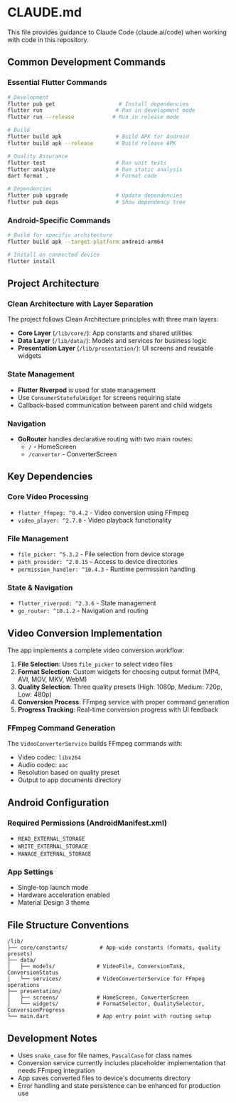 # CLAUDE.md

This file provides guidance to Claude Code (claude.ai/code) when working with code in this repository.

## Common Development Commands

### Essential Flutter Commands
```bash
# Development
flutter pub get                    # Install dependencies
flutter run                       # Run in development mode
flutter run --release            # Run in release mode

# Build
flutter build apk                 # Build APK for Android
flutter build apk --release       # Build release APK

# Quality Assurance
flutter test                      # Run unit tests
flutter analyze                   # Run static analysis
dart format .                     # Format code

# Dependencies
flutter pub upgrade               # Update dependencies
flutter pub deps                  # Show dependency tree
```

### Android-Specific Commands
```bash
# Build for specific architecture
flutter build apk --target-platform android-arm64

# Install on connected device
flutter install
```

## Project Architecture

### Clean Architecture with Layer Separation
The project follows Clean Architecture principles with three main layers:

- **Core Layer** (`/lib/core/`): App constants and shared utilities
- **Data Layer** (`/lib/data/`): Models and services for business logic
- **Presentation Layer** (`/lib/presentation/`): UI screens and reusable widgets

### State Management
- **Flutter Riverpod** is used for state management
- Use `ConsumerStatefulWidget` for screens requiring state
- Callback-based communication between parent and child widgets

### Navigation
- **GoRouter** handles declarative routing with two main routes:
  - `/` - HomeScreen
  - `/converter` - ConverterScreen

## Key Dependencies

### Core Video Processing
- `flutter_ffmpeg: ^0.4.2` - Video conversion using FFmpeg
- `video_player: ^2.7.0` - Video playback functionality

### File Management
- `file_picker: ^5.3.2` - File selection from device storage
- `path_provider: ^2.0.15` - Access to device directories
- `permission_handler: ^10.4.3` - Runtime permission handling

### State & Navigation
- `flutter_riverpod: ^2.3.6` - State management
- `go_router: ^10.1.2` - Navigation and routing

## Video Conversion Implementation

The app implements a complete video conversion workflow:

1. **File Selection**: Uses `file_picker` to select video files
2. **Format Selection**: Custom widgets for choosing output format (MP4, AVI, MOV, MKV, WebM)
3. **Quality Selection**: Three quality presets (High: 1080p, Medium: 720p, Low: 480p)
4. **Conversion Process**: FFmpeg service with proper command generation
5. **Progress Tracking**: Real-time conversion progress with UI feedback

### FFmpeg Command Generation
The `VideoConverterService` builds FFmpeg commands with:
- Video codec: `libx264`
- Audio codec: `aac` 
- Resolution based on quality preset
- Output to app documents directory

## Android Configuration

### Required Permissions (AndroidManifest.xml)
- `READ_EXTERNAL_STORAGE`
- `WRITE_EXTERNAL_STORAGE`
- `MANAGE_EXTERNAL_STORAGE`

### App Settings
- Single-top launch mode
- Hardware acceleration enabled
- Material Design 3 theme

## File Structure Conventions

```
/lib/
├── core/constants/          # App-wide constants (formats, quality presets)
├── data/
│   ├── models/             # VideoFile, ConversionTask, ConversionStatus
│   └── services/           # VideoConverterService for FFmpeg operations
├── presentation/
│   ├── screens/            # HomeScreen, ConverterScreen
│   └── widgets/            # FormatSelector, QualitySelector, ConversionProgress
└── main.dart               # App entry point with routing setup
```

## Development Notes

- Uses `snake_case` for file names, `PascalCase` for class names
- Conversion service currently includes placeholder implementation that needs FFmpeg integration
- App saves converted files to device's documents directory
- Error handling and state persistence can be enhanced for production use